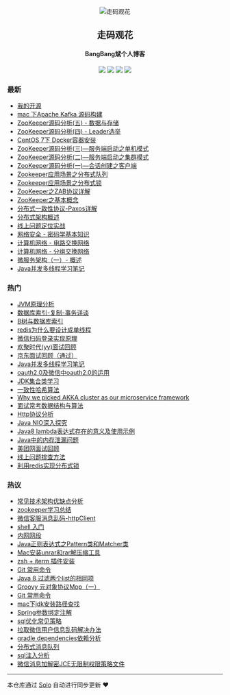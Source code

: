 <p align="center"><img alt="走码观花" src="http://p0.meituan.net/scarlett/1c7035a837c568e14b14522d3255cb8e9201.png"></p><h2 align="center">
走码观花
</h2>

<h4 align="center">BangBang斌个人博客</h4>
<p align="center"><a title="走码观花" target="_blank" href="https://github.com/guobingwei/solo-blog"><img src="https://img.shields.io/github/last-commit/guobingwei/solo-blog.svg?style=flat-square&color=FF9900"></a>
<a title="GitHub repo size in bytes" target="_blank" href="https://github.com/guobingwei/solo-blog"><img src="https://img.shields.io/github/repo-size/guobingwei/solo-blog.svg?style=flat-square"></a>
<a title="Solo Version" target="_blank" href="https://github.com/b3log/solo/releases"><img src="https://img.shields.io/badge/solo-3.6.6-f1e05a.svg?style=flat-square&color=blueviolet"></a>
<a title="Hits" target="_blank" href="https://github.com/b3log/hits"><img src="https://hits.b3log.org/guobingwei/solo-blog.svg"></a></p>

### 最新

* [我的开源](http://www.guobingwei.tech/my-github-repos)
* [mac 下Apache Kafka 源码构建](http://www.guobingwei.tech/articles/2019/04/16/1555399483061.html)
* [ZooKeeper源码分析(五) - 数据与存储](http://www.guobingwei.tech/articles/2019/04/01/1554076444476.html)
* [ZooKeeper源码分析(四) - Leader选举](http://www.guobingwei.tech/articles/2019/03/29/1553815655905.html)
* [CentOS 7下 Docker容器安装](http://www.guobingwei.tech/articles/2019/03/28/1553730762270.html)
* [ZooKeeper源码分析(三)—服务端启动之单机模式](http://www.guobingwei.tech/articles/2019/03/23/1553295398628.html)
* [ZooKeeper源码分析(二)—服务端启动之集群模式](http://www.guobingwei.tech/articles/2019/03/19/1552949363416.html)
* [ZooKeeper源码分析(一)—会话创建之客户端](http://www.guobingwei.tech/articles/2019/03/15/1552608908888.html)
* [Zookeeper应用场景之分布式队列](http://www.guobingwei.tech/articles/2019/03/10/1552174587401.html)
* [Zookeeper应用场景之分布式锁](http://www.guobingwei.tech/articles/2019/03/09/1552090958174.html)
* [ZooKeeper之ZAB协议详解](http://www.guobingwei.tech/articles/2019/03/06/1551828908876.html)
* [ZooKeeper之基本概念](http://www.guobingwei.tech/articles/2019/03/06/1551827974804.html)
* [分布式一致性协议-Paxos详解](http://www.guobingwei.tech/articles/2019/03/02/1551499476781.html)
* [分布式架构概述](http://www.guobingwei.tech/articles/2019/02/26/1551139172715.html)
* [线上问题定位实战](http://www.guobingwei.tech/articles/2017/10/10/1507616314737.html)
* [网络安全 - 密码学基本知识](http://www.guobingwei.tech/articles/2017/12/19/1513614807324.html)
* [计算机网络 - 电路交换网络](http://www.guobingwei.tech/articles/2017/11/06/1509898828058.html)
* [计算机网络 - 分组交换网络](http://www.guobingwei.tech/articles/2017/11/05/1509894571465.html)
* [微服务架构（一）- 概述](http://www.guobingwei.tech/articles/2017/06/03/1496466226576.html)
* [Java并发多线程学习笔记](http://www.guobingwei.tech/articles/2016/08/10/1470841961618.html)

### 热门

* [JVM原理分析](http://www.guobingwei.tech/articles/2016/08/10/1470842140632.html)
* [数据库索引-复制-事务详谈](http://www.guobingwei.tech/articles/2016/08/10/1470816918719.html)
* [B树与数据库索引](http://www.guobingwei.tech/articles/2016/08/12/1470993018421.html)
* [redis为什么要设计成单线程](http://www.guobingwei.tech/articles/2016/08/12/1470967091459.html)
* [微信扫码登录实现原理](http://www.guobingwei.tech/articles/2016/08/11/1470882666161.html)
* [欢聚时代(yy)面试回顾](http://www.guobingwei.tech/articles/2016/08/23/1471917796696.html)
* [京东面试回顾（通过）](http://www.guobingwei.tech/articles/2016/08/23/1471926085508.html)
* [Java并发多线程学习笔记](http://www.guobingwei.tech/articles/2016/08/10/1470841959480.html)
* [oauth2.0及微信中oauth2.0的运用](http://www.guobingwei.tech/articles/2016/08/10/1470840319893.html)
* [JDK集合类学习](http://www.guobingwei.tech/articles/2016/08/10/1470842046184.html)
* [一致性哈希算法](http://www.guobingwei.tech/articles/2016/08/11/1470904597396.html)
* [Why we picked AKKA cluster as our microservice framework](http://www.guobingwei.tech/articles/2016/08/10/1470830522662.html)
* [面试常考数据结构与算法](http://www.guobingwei.tech/articles/2016/08/10/1470842218721.html)
* [Http协议分析](http://www.guobingwei.tech/articles/2016/08/10/1470841491593.html)
* [Java NIO深入探究](http://www.guobingwei.tech/articles/2016/08/10/1470841779305.html)
* [Java8 lambda表达式存在的意义及使用示例](http://www.guobingwei.tech/articles/2016/08/26/1472172111130.html)
* [Java中的内存泄漏问题](http://www.guobingwei.tech/articles/2016/08/27/1472264266249.html)
* [美团网面试回顾](http://www.guobingwei.tech/articles/2016/08/30/1472545022261.html)
* [线上问题排查方法](http://www.guobingwei.tech/articles/2016/08/27/1472284766548.html)
* [利用redis实现分布式锁](http://www.guobingwei.tech/articles/2016/08/26/1472187870194.html)

### 热议

* [常见技术架构优缺点分析](http://www.guobingwei.tech/articles/2016/08/11/1470845353808.html)
* [zookeeper学习总结](http://www.guobingwei.tech/articles/2016/08/10/1470808399931.html)
* [微信客服消息乱码-httpClient](http://www.guobingwei.tech/articles/2016/10/18/1476796437904.html)
* [shell 入门](http://www.guobingwei.tech/articles/2017/02/22/1487749673034.html)
* [内网网段](http://www.guobingwei.tech/articles/2016/09/29/1475118749270.html)
* [Java正则表达式之Pattern类和Matcher类](http://www.guobingwei.tech/articles/2016/09/29/1475116341562.html)
* [Mac安装unrar和rar解压缩工具](http://www.guobingwei.tech/articles/2017/05/25/1495718300175.html)
* [zsh + iterm 插件安装](http://www.guobingwei.tech/articles/2017/04/01/1491018553401.html)
* [Git 常用命令](http://www.guobingwei.tech/articles/2017/03/24/1490320598950.html)
* [Java 8 过滤两个list的相同项](http://www.guobingwei.tech/articles/2017/04/06/1491473439725.html)
* [Groovy 元对象协议Mop（一）](http://www.guobingwei.tech/articles/2017/04/05/1491364979738.html)
* [Git 常用命令](http://www.guobingwei.tech/articles/2017/03/24/1490320588924.html)
* [mac下jdk安装路径查找](http://www.guobingwei.tech/articles/2016/09/29/1475136305052.html)
* [Spring参数绑定注解](http://www.guobingwei.tech/articles/2016/09/29/1475122120529.html)
* [sql优化常见策略](http://www.guobingwei.tech/articles/2016/08/26/1472204674639.html)
* [拉取微信用户信息乱码解决办法](http://www.guobingwei.tech/articles/2016/10/18/1476796696496.html)
* [gradle dependencies依赖分析](http://www.guobingwei.tech/articles/2017/02/23/1487847982403.html)
* [分布式消息队列](http://www.guobingwei.tech/articles/2016/08/10/1470807740521.html)
* [sql注入分析](http://www.guobingwei.tech/articles/2016/08/10/1470835382796.html)
* [微信消息加解密JCE无限制权限策略文件](http://www.guobingwei.tech/articles/2016/09/29/1475134769761.html)

---

本仓库通过 [Solo](https://github.com/b3log/solo) 自动进行同步更新 ❤️ 